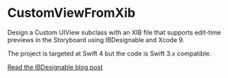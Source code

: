 CustomViewFromXib
=================

Design a Custom UIView subclass with an XIB file that supports edit-time previews in the Storyboard using IBDesignable and Xcode 9.

The project is targeted at Swift 4 but the code is Swift 3.x compatible.

[Read the IBDesignable blog post](http://supereasyapps.com/blog/2014/12/15/create-an-ibdesignable-uiview-subclass-with-code-from-an-xib-file-in-xcode-6)


